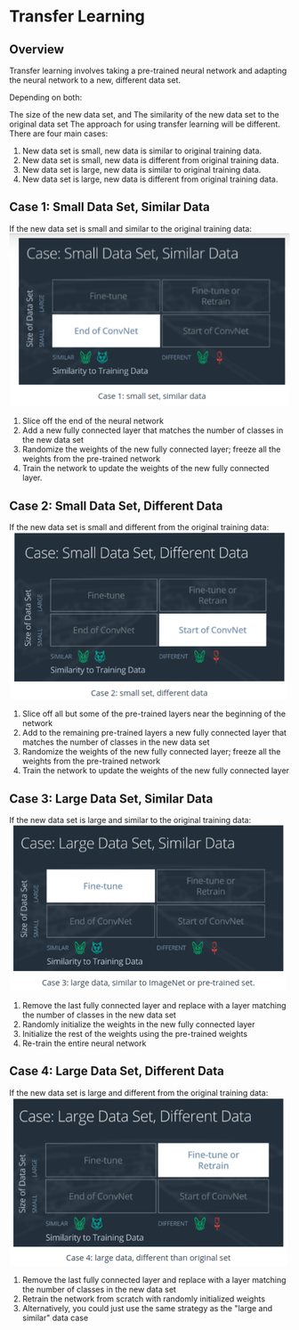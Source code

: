 # Transfer Learning
## Overview

Transfer learning involves taking a pre-trained neural network and adapting the neural network to a new, different data set.

Depending on both:

The size of the new data set, and
The similarity of the new data set to the original data set
The approach for using transfer learning will be different. There are four main cases:

1. New data set is small, new data is similar to original training data.
2. New data set is small, new data is different from original training data.
3. New data set is large, new data is similar to original training data.
4. New data set is large, new data is different from original training data.


## Case 1: Small Data Set, Similar Data
If the new data set is small and similar to the original training data:<br>
<img src="./images/transfer_learning_01.png"></img>

1. Slice off the end of the neural network
2. Add a new fully connected layer that matches the number of classes in the new data set
3. Randomize the weights of the new fully connected layer; freeze all the weights from the pre-trained network
4. Train the network to update the weights of the new fully connected layer.

## Case 2: Small Data Set, Different Data
If the new data set is small and different from the original training data:
<img src="./images/transfer_learning_02.png"></img>

1. Slice off all but some of the pre-trained layers near the beginning of the network
2. Add to the remaining pre-trained layers a new fully connected layer that matches the number of classes in the new data set
3. Randomize the weights of the new fully connected layer; freeze all the weights from the pre-trained network
4. Train the network to update the weights of the new fully connected layer

## Case 3:  Large Data Set, Similar Data
If the new data set is large and similar to the original training data:
<img src="./images/transfer_learning_03.png"></img><br>
1. Remove the last fully connected layer and replace with a layer matching the number of classes in the new data set
2. Randomly initialize the weights in the new fully connected layer
3. Initialize the rest of the weights using the pre-trained weights
4. Re-train the entire neural network

## Case 4: Large Data Set, Different Data
If the new data set is large and different from the original training data:
<img src="./images/transfer_learning_04.png"></img><br>

1. Remove the last fully connected layer and replace with a layer matching the number of classes in the new data set
2. Retrain the network from scratch with randomly initialized weights
3. Alternatively, you could just use the same strategy as the "large and similar" data case



